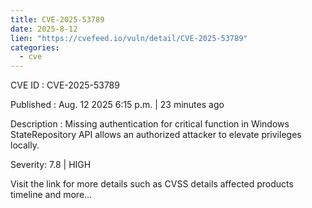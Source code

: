 ```yaml
--- 
title: CVE-2025-53789
date: 2025-8-12
lien: "https://cvefeed.io/vuln/detail/CVE-2025-53789"
categories:
  - cve
---
```


CVE ID : CVE-2025-53789

Published :  Aug. 12
2025
6:15 p.m. | 23 minutes ago

Description : Missing authentication for critical function in Windows StateRepository API allows an authorized attacker to elevate privileges locally.

Severity: 7.8 | HIGH

Visit the link for more details
such as CVSS details
affected products
timeline
and more...
